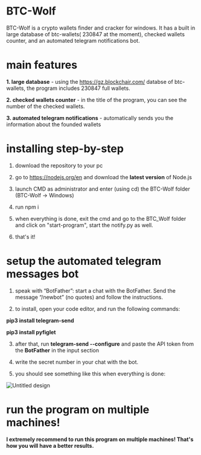# BTC-Wolf
BTC-Wolf is a crypto wallets finder and cracker for windows. It has a built in large database of btc-wallets( 230847 at the moment), checked wallets counter, and an automated telegram notifications bot.



# main features

<b>1. large database</b> - using the https://gz.blockchair.com/ databse of btc-wallets, the program includes 230847 full wallets.


<b>2. checked wallets counter</b> - in the title of the program, you can see the number of the checked wallets.


<b>3. automated telegram notifications</b> - automatically sends you the information about the founded wallets



# installing step-by-step

1. download the repository to your pc

2. go to https://nodejs.org/en and download the <b>latest version</b> of Node.js

3. launch CMD as administrator and enter (using cd) the BTC-Wolf folder (BTC-Wolf -> Windows)

4. run npm i

5. when everything is done, exit the cmd and go to the BTC_Wolf folder and click on "start-program", start the notify.py as well.

6. that's it!



# setup the automated telegram messages bot

1. speak with “BotFather”: 
start a chat with the BotFather. Send the message “/newbot” (no quotes) and follow the instructions.

2. to install, open your code editor, and run the following commands:

  <b>pip3 install telegram-send</b>

  <b>pip3 install pyfiglet</b>


3. after that, run <b>telegram-send --configure</b> and paste the API token from the <b>BotFather</b> in the input section

4. write the secret number in your chat with the bot.

5. you should see something like this when everything is done:

![Untitled design](https://user-images.githubusercontent.com/65309980/227735550-d3e5b1d6-f932-45ba-9bed-4b940a94e6a8.png)



# run the program on multiple machines!

<b>I extremely recommend to run this program on multiple machines! That's how you will have a better results. </b>
